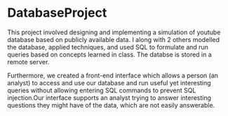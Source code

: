 # DatabaseProject
This project involved designing and implementing a simulation of youtube database based on publicly available data. I along with 2 others modelled the database, applied techniques, and used SQL to formulate and run queries based on concepts learned in class. The databse is stored in a remote server.

Furthermore, we created a front-end interface which allows a person (an analyst) to access and use  our database and run useful yet interesting queries without allowing entering SQL commands to prevent SQL injection.Our interface supports an analyst trying to answer interesting questions they might have of the data, which are not easily answerable. 
